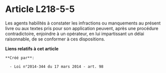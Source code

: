 # Article L218-5-5

Les agents habilités à constater les infractions ou manquements au présent livre ou aux textes pris pour son application
peuvent, après une procédure contradictoire, enjoindre à un opérateur, en lui impartissant un délai raisonnable, de se
conformer à ces dispositions.

**Liens relatifs à cet article**

	**Créé par**:

	  - Loi n°2014-344 du 17 mars 2014 - art. 98
